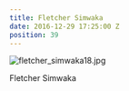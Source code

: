 ```yaml
---
title: Fletcher Simwaka
date: 2016-12-29 17:25:00 Z
position: 39
---
```


![fletcher_simwaka18.jpg](/uploads/fletcher_simwaka18.jpg)

Fletcher Simwaka